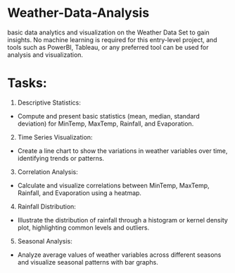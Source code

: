 # Weather-Data-Analysis
basic data analytics and visualization on the Weather Data Set to gain insights. No machine learning is required for this entry-level project, and tools such as PowerBI, Tableau, or any preferred tool can be used for analysis and visualization.

# Tasks:
1. Descriptive Statistics:
- Compute and present basic statistics (mean, median, standard deviation) for
MinTemp, MaxTemp, Rainfall, and Evaporation.
2. Time Series Visualization:
- Create a line chart to show the variations in weather variables over time,
identifying trends or patterns.
3. Correlation Analysis:
- Calculate and visualize correlations between MinTemp, MaxTemp, Rainfall,
and Evaporation using a heatmap.
4. Rainfall Distribution:
- Illustrate the distribution of rainfall through a histogram or kernel density
plot, highlighting common levels and outliers.
5. Seasonal Analysis:
- Analyze average values of weather variables across different seasons and
visualize seasonal patterns with bar graphs.
